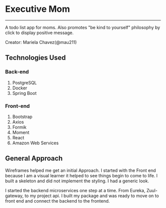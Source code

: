 # Executive Mom
---
A todo list app for moms. Also promotes "be kind to yourself" philosophy by click to display positive message.

Creator:
Mariela Chavez(@mau211)

## Technologies Used

### Back-end
1. PostgreSQL
2. Docker
3. Spring Boot

### Front-end
1. Bootstrap
2. Axios
3. Formik
4. Moment
5. React
6. Amazon Web Services

## General Approach
Wireframes helped me get an initial Approach.
I started with the Front end because I am a visual learner it helped to see things begin to come to life.
I built a skeleton and did not implement the styling. I had a generic look.

I started the backend microservices one step at a time. From Eureka, Zuul-gateway, to my project api.
I built my package and was ready to move on to front end and connect the backend to the frontend.
